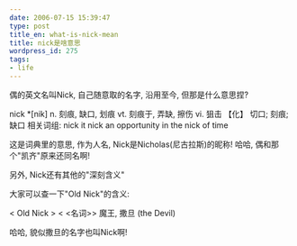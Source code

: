 ```yaml
---
date: 2006-07-15 15:39:47
type: post
title_en: what-is-nick-mean
title: nick是啥意思
wordpress_id: 275
tags:
- life
---
```


偶的英文名叫Nick, 自己随意取的名字, 沿用至今, 但那是什么意思捏?

nick
*[nik]
n. 刻痕, 缺口, 划痕
vt. 刻痕于, 弄缺, 擦伤
vi. 狙击
【化】 切口; 刻痕; 缺口
相关词组:
nick it
nick an opportunity
in the nick of time

这是词典里的意思, 作为人名, Nick是Nicholas(尼古拉斯)的昵称! 哈哈, 偶和那个"凯齐"原来还同名啊!

另外, Nick还有其他的"深刻含义"

大家可以查一下"Old Nick"的含义:

< Old Nick >
< <名词>>
魔王, 撒旦 (the Devil)

哈哈, 貌似撒旦的名字也叫Nick啊!

